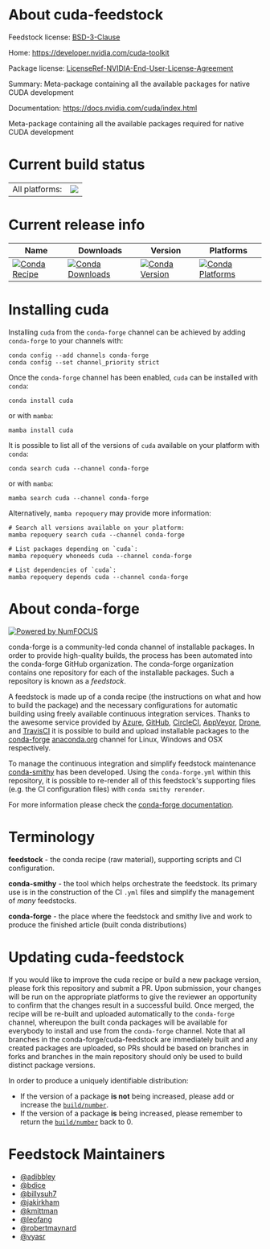 About cuda-feedstock
====================

Feedstock license: [BSD-3-Clause](https://github.com/conda-forge/cuda-feedstock/blob/main/LICENSE.txt)

Home: https://developer.nvidia.com/cuda-toolkit

Package license: [LicenseRef-NVIDIA-End-User-License-Agreement](https://docs.nvidia.com/cuda/eula/index.html)

Summary: Meta-package containing all the available packages for native CUDA development

Documentation: https://docs.nvidia.com/cuda/index.html

Meta-package containing all the available packages required for native CUDA
development


Current build status
====================


<table><tr><td>All platforms:</td>
    <td>
      <a href="https://dev.azure.com/conda-forge/feedstock-builds/_build/latest?definitionId=20477&branchName=main">
        <img src="https://dev.azure.com/conda-forge/feedstock-builds/_apis/build/status/cuda-feedstock?branchName=main">
      </a>
    </td>
  </tr>
</table>

Current release info
====================

| Name | Downloads | Version | Platforms |
| --- | --- | --- | --- |
| [![Conda Recipe](https://img.shields.io/badge/recipe-cuda-green.svg)](https://anaconda.org/conda-forge/cuda) | [![Conda Downloads](https://img.shields.io/conda/dn/conda-forge/cuda.svg)](https://anaconda.org/conda-forge/cuda) | [![Conda Version](https://img.shields.io/conda/vn/conda-forge/cuda.svg)](https://anaconda.org/conda-forge/cuda) | [![Conda Platforms](https://img.shields.io/conda/pn/conda-forge/cuda.svg)](https://anaconda.org/conda-forge/cuda) |

Installing cuda
===============

Installing `cuda` from the `conda-forge` channel can be achieved by adding `conda-forge` to your channels with:

```
conda config --add channels conda-forge
conda config --set channel_priority strict
```

Once the `conda-forge` channel has been enabled, `cuda` can be installed with `conda`:

```
conda install cuda
```

or with `mamba`:

```
mamba install cuda
```

It is possible to list all of the versions of `cuda` available on your platform with `conda`:

```
conda search cuda --channel conda-forge
```

or with `mamba`:

```
mamba search cuda --channel conda-forge
```

Alternatively, `mamba repoquery` may provide more information:

```
# Search all versions available on your platform:
mamba repoquery search cuda --channel conda-forge

# List packages depending on `cuda`:
mamba repoquery whoneeds cuda --channel conda-forge

# List dependencies of `cuda`:
mamba repoquery depends cuda --channel conda-forge
```


About conda-forge
=================

[![Powered by
NumFOCUS](https://img.shields.io/badge/powered%20by-NumFOCUS-orange.svg?style=flat&colorA=E1523D&colorB=007D8A)](https://numfocus.org)

conda-forge is a community-led conda channel of installable packages.
In order to provide high-quality builds, the process has been automated into the
conda-forge GitHub organization. The conda-forge organization contains one repository
for each of the installable packages. Such a repository is known as a *feedstock*.

A feedstock is made up of a conda recipe (the instructions on what and how to build
the package) and the necessary configurations for automatic building using freely
available continuous integration services. Thanks to the awesome service provided by
[Azure](https://azure.microsoft.com/en-us/services/devops/), [GitHub](https://github.com/),
[CircleCI](https://circleci.com/), [AppVeyor](https://www.appveyor.com/),
[Drone](https://cloud.drone.io/welcome), and [TravisCI](https://travis-ci.com/)
it is possible to build and upload installable packages to the
[conda-forge](https://anaconda.org/conda-forge) [anaconda.org](https://anaconda.org/)
channel for Linux, Windows and OSX respectively.

To manage the continuous integration and simplify feedstock maintenance
[conda-smithy](https://github.com/conda-forge/conda-smithy) has been developed.
Using the ``conda-forge.yml`` within this repository, it is possible to re-render all of
this feedstock's supporting files (e.g. the CI configuration files) with ``conda smithy rerender``.

For more information please check the [conda-forge documentation](https://conda-forge.org/docs/).

Terminology
===========

**feedstock** - the conda recipe (raw material), supporting scripts and CI configuration.

**conda-smithy** - the tool which helps orchestrate the feedstock.
                   Its primary use is in the construction of the CI ``.yml`` files
                   and simplify the management of *many* feedstocks.

**conda-forge** - the place where the feedstock and smithy live and work to
                  produce the finished article (built conda distributions)


Updating cuda-feedstock
=======================

If you would like to improve the cuda recipe or build a new
package version, please fork this repository and submit a PR. Upon submission,
your changes will be run on the appropriate platforms to give the reviewer an
opportunity to confirm that the changes result in a successful build. Once
merged, the recipe will be re-built and uploaded automatically to the
`conda-forge` channel, whereupon the built conda packages will be available for
everybody to install and use from the `conda-forge` channel.
Note that all branches in the conda-forge/cuda-feedstock are
immediately built and any created packages are uploaded, so PRs should be based
on branches in forks and branches in the main repository should only be used to
build distinct package versions.

In order to produce a uniquely identifiable distribution:
 * If the version of a package **is not** being increased, please add or increase
   the [``build/number``](https://docs.conda.io/projects/conda-build/en/latest/resources/define-metadata.html#build-number-and-string).
 * If the version of a package **is** being increased, please remember to return
   the [``build/number``](https://docs.conda.io/projects/conda-build/en/latest/resources/define-metadata.html#build-number-and-string)
   back to 0.

Feedstock Maintainers
=====================

* [@adibbley](https://github.com/adibbley/)
* [@bdice](https://github.com/bdice/)
* [@billysuh7](https://github.com/billysuh7/)
* [@jakirkham](https://github.com/jakirkham/)
* [@kmittman](https://github.com/kmittman/)
* [@leofang](https://github.com/leofang/)
* [@robertmaynard](https://github.com/robertmaynard/)
* [@vyasr](https://github.com/vyasr/)

